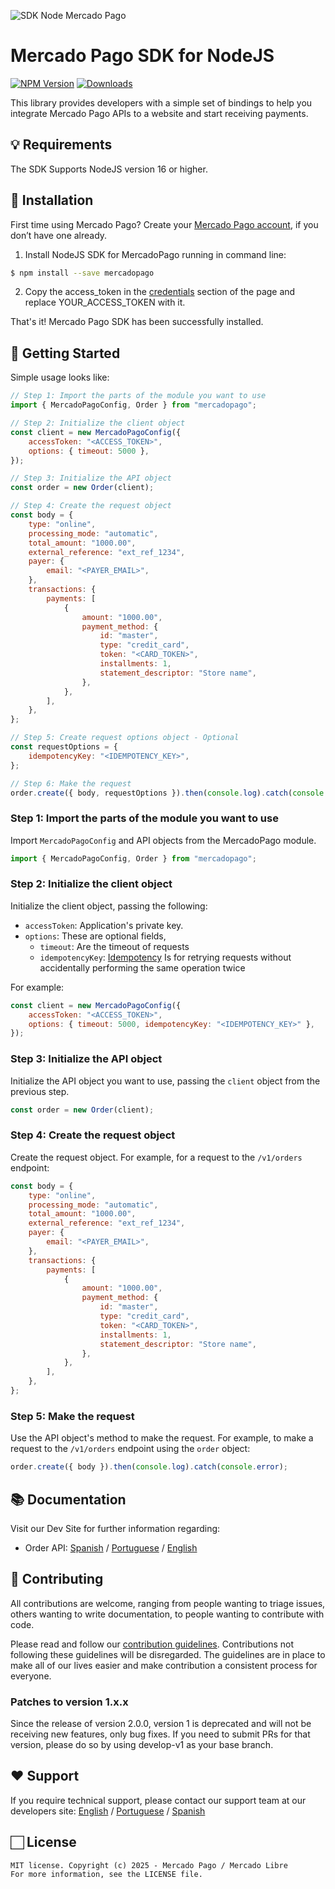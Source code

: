 ![SDK Node Mercado Pago](https://github.com/lucmkz/sdk-nodejs/assets/31546923/84211022-6fc5-4db1-8772-117eca84f2d9)

# Mercado Pago SDK for NodeJS

[![NPM Version](https://img.shields.io/npm/v/mercadopago.svg)](http://npmjs.com/package/mercadopago)
[![Downloads](https://img.shields.io/npm/dt/mercadopago.svg)](http://npmjs.com/package/mercadopago)

This library provides developers with a simple set of bindings to help you integrate Mercado Pago APIs to a website and start receiving payments.

## 💡 Requirements

The SDK Supports NodeJS version 16 or higher.

## 📲 Installation

First time using Mercado Pago? Create your [Mercado Pago account](https://www.mercadopago.com), if you don’t have one already.

1. Install NodeJS SDK for MercadoPago running in command line:

```sh
$ npm install --save mercadopago
```

2. Copy the access_token in the [credentials](https://www.mercadopago.com/developers/en/docs/your-integrations/credentials) section of the page and replace YOUR_ACCESS_TOKEN with it.

That's it! Mercado Pago SDK has been successfully installed.

## 🌟 Getting Started

Simple usage looks like:

```javascript
// Step 1: Import the parts of the module you want to use
import { MercadoPagoConfig, Order } from "mercadopago";

// Step 2: Initialize the client object
const client = new MercadoPagoConfig({
	accessToken: "<ACCESS_TOKEN>",
	options: { timeout: 5000 },
});

// Step 3: Initialize the API object
const order = new Order(client);

// Step 4: Create the request object
const body = {
	type: "online",
	processing_mode: "automatic",
	total_amount: "1000.00",
	external_reference: "ext_ref_1234",
	payer: {
		email: "<PAYER_EMAIL>",
	},
	transactions: {
		payments: [
			{
				amount: "1000.00",
				payment_method: {
					id: "master",
					type: "credit_card",
					token: "<CARD_TOKEN>",
					installments: 1,
					statement_descriptor: "Store name",
				},
			},
		],
	},
};

// Step 5: Create request options object - Optional
const requestOptions = {
	idempotencyKey: "<IDEMPOTENCY_KEY>",
};

// Step 6: Make the request
order.create({ body, requestOptions }).then(console.log).catch(console.error);
```

### Step 1: Import the parts of the module you want to use

Import `MercadoPagoConfig` and API objects from the MercadoPago module.

```javascript
import { MercadoPagoConfig, Order } from "mercadopago";
```

### Step 2: Initialize the client object

Initialize the client object, passing the following:

- `accessToken`: Application's private key.
- `options`: These are optional fields,
  - `timeout`: Are the timeout of requests
  - `idempotencyKey`: [Idempotency](https://en.wikipedia.org/wiki/Idempotence) Is for retrying requests without accidentally performing the same operation twice

For example:

```javascript
const client = new MercadoPagoConfig({
	accessToken: "<ACCESS_TOKEN>",
	options: { timeout: 5000, idempotencyKey: "<IDEMPOTENCY_KEY>" },
});
```

### Step 3: Initialize the API object

Initialize the API object you want to use, passing the `client` object from the previous step.

```javascript
const order = new Order(client);
```

### Step 4: Create the request object

Create the request object. For example, for a request to the `/v1/orders` endpoint:

```javascript
const body = {
	type: "online",
	processing_mode: "automatic",
	total_amount: "1000.00",
	external_reference: "ext_ref_1234",
	payer: {
		email: "<PAYER_EMAIL>",
	},
	transactions: {
		payments: [
			{
				amount: "1000.00",
				payment_method: {
					id: "master",
					type: "credit_card",
					token: "<CARD_TOKEN>",
					installments: 1,
					statement_descriptor: "Store name",
				},
			},
		],
	},
};
```

### Step 5: Make the request

Use the API object's method to make the request. For example, to make a request to the `/v1/orders` endpoint using the `order` object:

```javascript
order.create({ body }).then(console.log).catch(console.error);
```

## 📚 Documentation

Visit our Dev Site for further information regarding:

- Order API: [Spanish](https://mercadopago.com/developers/es/docs/order/landing) / [Portuguese](https://mercadopago.com/developers/pt/docs/order/landing) / [English](https://mercadopago.com/developers/en/docs/order/landing)

## 🤝 Contributing

All contributions are welcome, ranging from people wanting to triage issues, others wanting to write documentation, to people wanting to contribute with code.

Please read and follow our [contribution guidelines](CONTRIBUTING.md). Contributions not following these guidelines will be disregarded. The guidelines are in place to make all of our lives easier and make contribution a consistent process for everyone.

### Patches to version 1.x.x

Since the release of version 2.0.0, version 1 is deprecated and will not be receiving new features, only bug fixes. If you need to submit PRs for that version, please do so by using develop-v1 as your base branch.

## ❤️ Support

If you require technical support, please contact our support team at our developers
site: [English](https://www.mercadopago.com/developers/en/support/center/contact)
/ [Portuguese](https://www.mercadopago.com/developers/pt/support/center/contact)
/ [Spanish](https://www.mercadopago.com/developers/es/support/center/contact)

## 🏻 License

```
MIT license. Copyright (c) 2025 - Mercado Pago / Mercado Libre
For more information, see the LICENSE file.
```
